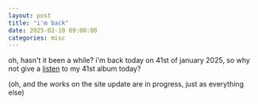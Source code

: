 ```yaml
---
layout: post
title: "i'm back"
date: 2025-02-10 09:00:00
categories: misc
---
```


oh, hasn't it been a while? i'm back today on 41st of january 2025, so
why not give a
[listen](https://caryoscelus.bandcamp.com/merch/41-listen) to my 41st
album today?

<cut/>

(oh, and the works on the site update are in progress, just as
everything else)
